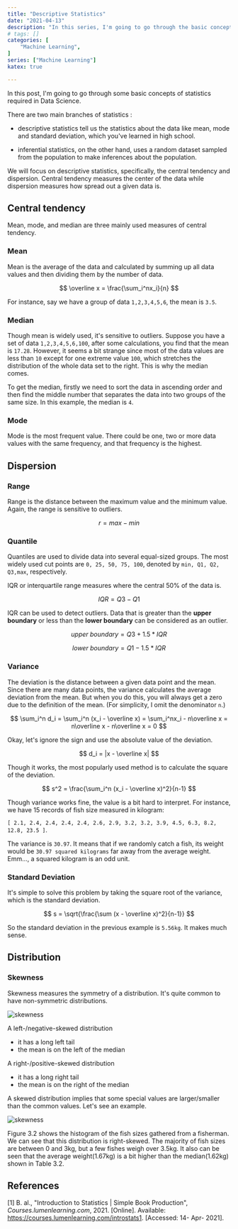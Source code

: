 ```yaml
---
title: "Descriptive Statistics"
date: "2021-04-13"
description: "In this series, I'm going to go through the basic concepts of statistics required in Data Science."
# tags: []
categories: [
    "Machine Learning",
]
series: ["Machine Learning"]
katex: true

---
```




In this post, I'm going to go through some basic concepts of  statistics required in Data Science. 



<!--more-->



There are two main branches of statistics :

- descriptive statistics tell us the statistics about the data like mean, mode and standard deviation, which you've learned in high school. 

- inferential statistics, on the other hand, uses a random dataset sampled from the population to make inferences about the population. 



We will focus on descriptive statistics, specifically, the central tendency and dispersion. Central tendency measures the center of the data while dispersion measures how spread out a given data is.



## Central tendency

Mean, mode, and median are three mainly used measures of central tendency.



### Mean

Mean is the average of the data and calculated by summing up all data values and then dividing them by the number of data.


$$
\overline x = \frac{\sum_i^nx_i}{n}
$$



For instance, say we have a group of data `1,2,3,4,5,6`, the mean is `3.5`.



### Median

Though mean is widely used, it's sensitive to outliers.  Suppose you have a set of data `1,2,3,4,5,6,100`, after some calculations, you find that the mean is `17.28`. However, it seems a bit strange since most of the data values are less than `10` except for one extreme value `100`, which stretches the distribution of the whole data set to the right. This is why the median comes.

To get the median, firstly we need to sort the data in ascending order and then find the middle number that separates the data into two groups of the same size. In this example, the median is `4`.



### Mode

Mode is the most frequent value. There could be one, two or more data values with the same frequency, and that frequency is the highest.



## Dispersion

### Range

Range is the distance between the maximum value and the minimum value. Again, the range is sensitive to outliers.


$$
r=max - min
$$



### Quantile



Quantiles are used to divide data into several equal-sized groups. The most widely used cut points are `0, 25, 50, 75, 100`, denoted by `min, Q1, Q2, Q3,max`, respectively.



IQR or interquartile range measures where the central 50% of the data is.



$$
IQR = Q3 - Q1
$$



IQR can be used to detect outliers. Data that is greater than the **upper boundary** or less than the **lower boundary** can be considered as an outlier.

$$
upper \ boundary = Q3 + 1.5*IQR
$$

$$
lower \ boundary = Q1 - 1.5*IQR
$$


### Variance

The deviation is the distance between a given data point and the mean. Since there are many data points, the variance calculates the average deviation from the mean. But when you do this, you will always get a zero due to the definition of the mean. (For simplicity, I omit the denominator `n`.)



$$
\sum_i^n d_i = \sum_i^n (x_i - \overline x) = \sum_i^nx_i - n\overline x = n\overline x - n\overline x  = 0
$$



Okay, let's ignore the sign and use the absolute value of the deviation. 



$$
d_i = |x - \overline x|
$$



Though it works, the most popularly used method is to calculate the square of the deviation.



$$
s^2 = \frac{\sum_i^n (x_i - \overline x)^2}{n-1}
$$


Though variance works fine, the value is a bit hard to interpret. For instance, we have 15 records of fish size measured in kilogram: 



 `[ 2.1, 2.4, 2.4, 2.4, 2.4, 2.6, 2.9, 3.2, 3.2, 3.9, 4.5, 6.3, 8.2, 12.8, 23.5 ]`. 



The variance is `30.97`.  It means that if we randomly catch a fish, its weight would be `30.97 squared kilograms` far away from the average weight. Emm..., a squared kilogram is an odd unit.



### Standard Deviation

It's simple to solve this problem by taking the square root of the variance, which is the standard deviation.



$$
s = \sqrt{\frac{\sum (x - \overline x)^2}{n-1}}
$$



 So the standard deviation in the previous example is `5.56kg`. It makes much sense.



## Distribution



### Skewness

Skewness measures the symmetry of a distribution.  It's quite common to have non-symmetric distributions.



![skewness](/blog/post/images/skewness.png)



A left-/negative-skewed distribution 

- it has a long left tail
- the mean is on the left of the median



A right-/positive-skewed distribution 

- it has a long right tail
- the mean is on the right of the median



A skewed distribution implies that some special values are larger/smaller than the common values. Let's see an example.



![skewness](/blog/post/images/fish-skew.png)



Figure 3.2 shows the histogram of the fish sizes gathered from a fisherman. We can see that this distribution is right-skewed. The majority of fish sizes are between 0 and 3kg, but a few fishes weigh over 3.5kg. It also can be seen that the average weight(1.67kg) is a bit higher than the median(1.62kg) shown in Table 3.2.



## References

[1] B. al., "Introduction to Statistics | Simple Book Production", *Courses.lumenlearning.com*, 2021. [Online]. Available: https://courses.lumenlearning.com/introstats1. [Accessed: 14- Apr- 2021].

